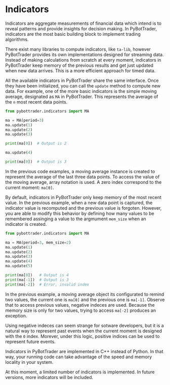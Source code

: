 # Indicators

Indicators are aggregate measurements of financial data which intend is to
reveal patterns and provide insights for decision making. In PyBotTrader,
indicators are the most basic building block to implement trading algorithms.

There exist many libraries to compute indicators, like `ta-lib`, however
PyBotTrader provides its own implementations designed for streaming data.
Instead of making calculations from scratch at every moment, indicators in
PyBotTrader keep memory of the previous results and get just updated when new
data arrives. This is a more efficient approach for timed data.

All the available indicators in PyBotTrader share the same interface. Once they
have been initialized, you can call the ``update`` method to compute new data.
For example, one of the more basic indicators is the simple moving average,
designated as ``MA`` in PyBotTrader. This represents the average of the `n` most
recent data points.

```python
from pybottrader.indicators import MA

ma = MA(period=3)
ma.update(1)
ma.update(2)
ma.update(3)

print(ma[0])  # Output is 2

ma.update(4)

print(ma[0])  # Output is 3
```

In the previous code examples, a moving average instance is created to represent
the average of the last three data points. To access the value of the moving
average, array notation is used. A zero index correspond to the current moment:
`ma[0]`.

By default, indicators in PyBotTrader only keep memory of the most recent value.
In the previous example, when a new data point is captured, the indicator value
is recomputed and the previous value is forgoten. However, you are able to
modify this behavior by defining how many values to be remembered assinging a
value to the argmument `mem_size` when an indicator is created.

```python
from pybottrader.indicators import MA

ma = MA(period=3, mem_size=2)
ma.update(1)
ma.update(2)
ma.update(3)
ma.update(4)
ma.update(5)

print(ma[0])   # Output is 4
print(ma[-1])  # Output is 3
print(ma[-2])  # Error, invalid index
```

In the previous example, a moving average object its configurated to remind two
values, the current one is ``ma[0]`` and the previous one is ``ma[-1]``. Observe
that to access previous values, negative indeces are used. Because the memory
size is only for two values, trying to access ``ma[-2]`` produces an exception.

Using negative indeces can seem strange for sotware developers, but it is a
natural way to represent past events when the current moment is designed with
the ``0`` index.  Morever, under this logic, positive indices can be used to
represent future events.

Indicators in PyBotTrader are implemented in C++ instead of Python. In that way,
your running code can take advantage of the speed and memory locality in your
system.

At this moment, a limited number of indicators is implemented. In future
versions, more indicators will be included.



